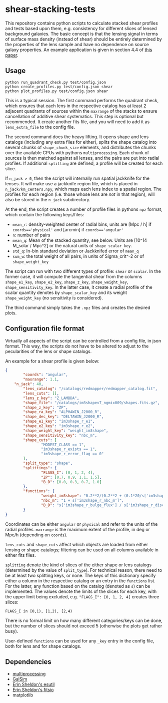 shear-stacking-tests
====================

This repository contains python scripts to calculate stacked shear profiles and tests based upon them, e.g. consistency for different slices of lensed background galaxies. The basic concept is that the lensing signal in terms of surface mass density (instead of shear) should be entirely determined by the properties of the lens sample and have no dependence on source galaxy properties. An example application is given in section 4.4 of [this paper](http://arxiv.org/abs/1405.4285).

Usage
-----

```
python run_quadrant_check.py test/config.json
python create_profiles.py test/config.json shear
python plot_profiles.py test/config.json shear
```

This is a typical session. The first command performs the quadrant check, which ensures that each lens in the respective catalog has at least 2 adjacent quadrants of sources within the `maxrange` of the stacks to ensure cancellation of additive shear systematics. This step is optional but recommended. It create another fits file, and you will need to add it as `lens_extra_file` to the config file.

The second command does the heavy lifting. It opens shape and lens catalogs (including any extra files for either), splits the shape catalog into several chunks of `shape_chunk_size` elements, and distributes the chunks over the available CPUs with pythons `multiprocessing`. Each chunk of sources is then matched against all lenses, and the pairs are put into radial profiles. If additional `splitting` are defined, a profile will be created for each slice.

If `n_jack > 0`, then the script will internally run spatial jackknife for the lenses. It will make use a jackknife region file, which is placed in `n_jack/km_centers.npy`, which maps each lens index to a spatial region. The profiles for each region (i.e. those whose lens are _not_ in that region), will also be stored in the `n_jack` subdirectory.

At the end, the script creates a number of profile files in pythons `npz` format, which contain the following keys/files:

* `mean_r`: density-weighted center of radial bins, units are [Mpc / h] if `coords=='physical'` and [arcmin] if `coords=='angular'`
* `n`: number of pairs
* `mean_q`: Mean of the stacked quantity, see below. Units are [10^14 M_solar / Mpc^2] or the natural units of `shape_scalar_key`.
* `std_q`: In-bin standard deviation or Jackknifed error of `mean_q`
* `sum_w`: the total weight of all pairs, in units of Sigma_crit^-2 or of `shape_weight_key`

The script can run with two different types of profile: `shear` or `scalar`. In the former case, it will compute the tangential shear from the columns `shape_e1_key`, `shape_e2_key`, `shape_z_key`, `shape_weight_key`, `shape_sensitivity_key`. In the latter case, it create a radial profile of the scalar quantity denotes by `shape_scalar_key` and its weight `shape_weight_key` (no sensitivity is considered).

The third command simply takes the `.npz` files and creates the desired plots.

Configuration file format
-------------------------

Virtually all aspects of the script can be controlled from a config file, in json format. This way, the scripts do not have to be altered to adjust to the pecularities of the lens or shape catalogs.

An example for a shear profile is given below:

```json
{
        "coords": "angular",
        "maxrange": 1.1,
	"n_jack": 40,
        "lens_catalog": "/catalogs/redmapper/redmapper_catalog.fit",
        "lens_cuts": [],
        "lens_z_key": "Z_LAMBDA",
        "shape_file": "/catalogs/im3shapev7_ngmix009/shapes.fits.gz",
        "shape_z_key": "ZP",
        "shape_ra_key": "ALPHAWIN_J2000_R",
        "shape_dec_key": "DELTAWIN_J2000_R",
        "shape_e1_key": "im3shape_r_e1",
        "shape_e2_key": "im3shape_r_e2",
        "shape_weight_key": "weight_im3shape",
        "shape_sensitivity_key": "nbc_m",
        "shape_cuts": [
                "MODEST_CLASS == 1",
                "im3shape_r_exists == 1",
                "im3shape_r_error_flag == 0"
        ],
        "split_type": "shape",
        "splittings": {
                "FLAGS_I": [0, 1, 2, 4],
                "ZP": [0.7, 0.9, 1.1, 1.5],
                "B_D": [0.0, 0.3, 0.7, 1.0]
        },
        "functions": {
                "weight_im3shape": "0.2**2/(0.2**2 + (0.1*20/s['im3shape_r_snr'])**2)",
                "nbc_m": "1 + s['im3shape_r_nbc_m']",
                "B_D": "s['im3shape_r_bulge_flux'] / s['im3shape_r_disc_flux']"
        }
}
```

Coordinates can be either `angular` or `physical` and refer to the units of the radial profiles. `maxrange` is the maximum extent of the profile, in deg or Mpc/h (depending on `coords`).

`lens_cuts` and `shape_cuts` affect which objects are loaded from either lensing or shape catalogs; filtering can be used on all columns available in either fits files.

`splitting` denote the kind of slices of the either shape or lens catalogs (determined by the value of `split_type`). For technical reason, there need to be at least two splitting keys, or none. The keys of this dictionary specify either a column in the respective catalog or an entry in the `functions` list. For the latter, any function based on the catalog (denoted as `s`) can be implemented. The values denote the limits of the slices for each key, with the upper limit being excluded, e.g. `"FLAGS_I": [0, 1, 2, 4]` creates three slices:
```
FLAGS_I in [0,1), [1,2), [2,4) 
```

There is no formal limit on how many different categories/keys can be done, but the number of slices should not exceed 5 (otherwise the plots get rather busy).

User-defined `functions` can be used for any `_key` entry in the config file, both for lens and for shape catalogs.

Dependencies
------------

* [multiprocessing](https://docs.python.org/2/library/multiprocessing.html)
* [GalSim](https://github.com/GalSim-developers/GalSim)
* [Erin Sheldon's esutil](https://code.google.com/p/esutil/)
* [Erin Sheldon's fitsio](https://github.com/esheldon/fitsio)
* matplotlib
